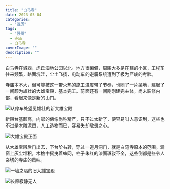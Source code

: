 ```yaml
---
title: "白马寺"
date: 2023-05-04
categories: 
  - "游历"
tags: 
  - "苏州"
  - 寺庙
  - 白马寺
coverImage: ""
description: ""
---
```

白马寺在城西，虎丘湿地公园以北。地方很偏僻，周围大多是在建的小区，工程车往来频繁，路面坑洼，尘土飞扬，电动车的避震系统遭到了极为严峻的考验。

寺庙本不大，但可能被这一带火热的施工进度带了节奏，也圈了一片菜地，建起了一间颇为雄壮的大雄宝殿，基本完工。前面还有一间刚刚建完主体，尚未装修内部，看起来像是新的山门。

![从停车处望见雄壮的新大雄宝殿](_DSC1362.jpg)

新殿台基颇高，内部的佛像尚称精严，只不过太新了，便容易叫人意识到，这些也不过是木雕泥塑，人工造物而已，容易失却敬畏之心。

![大雄宝殿正面](_DSC1366.jpg)

从大雄宝殿后门出去，下台阶右转，穿过一道月洞门，就是白马寺原本的范围。漏窗上灰尘堆积，木格中摇曳着蛛网，柱子朱红的漆面斑驳不全，这些倒都是些令人亲切的寺庙的风味。

![一墙之隔的旧大雄宝殿](_DSC1369.jpg)

![长廊寂静无人](_DSC1376.jpg)

